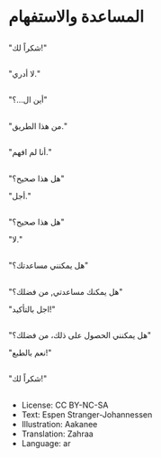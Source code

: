 # المساعدة والاستفهام

##
"شكراً لك!"

##
"لا أدري."

##
"أين ال...؟"

##
"من هذا الطريق."

##
"أنا لم افهم."

##
"هل هذا صحيح؟"

"أجل."

##
"هل هذا صحيح؟"

"لا."

##
"هل يمكنني مساعدتك؟"

##
"هل يمكنك مساعدتي, من فضلك؟"

"اجل بالتأكيد!"

##
"هل يمكنني الحصول على ذلك، من فضلك؟"

"نعم بالطبع!"

##
"شكراً لك!"

##
* License: CC BY-NC-SA
* Text: Espen Stranger-Johannessen
* Illustration: Aakanee
* Translation: Zahraa
* Language: ar

